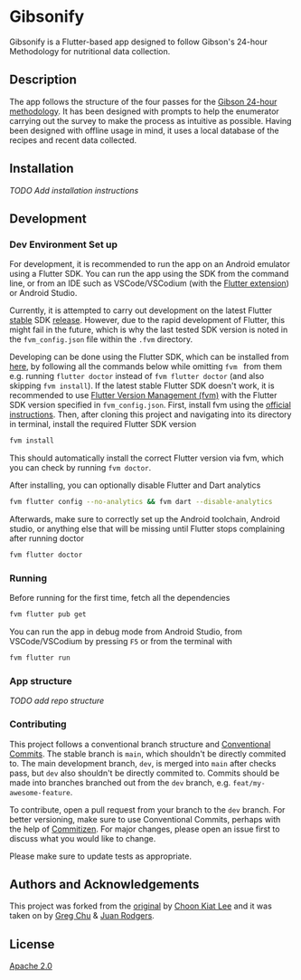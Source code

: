 # Gibsonify

Gibsonify is a Flutter-based app designed to follow Gibson's 24-hour Methodology for nutritional data collection.

## Description

The app follows the structure of the four passes for the [Gibson 24-hour methodology](https://www.gov.uk/research-for-development-outputs/an-interactive-24-hour-recall-for-assessing-the-adequacy-of-iron-and-zinc-intakes-in-developing-countries). It has been designed with prompts to help the enumerator carrying out the survey to make the process as intuitive as possible. Having been designed with offline usage in mind, it uses a local database of the recipes and recent data collected.

## Installation

_TODO Add installation instructions_

<!--
Probably direct (signed) apk download from GitHub releases, then maybe Google Play Store & F-droid links?
-->

## Development

### Dev Environment Set up

For development, it is recommended to run the app on an Android emulator using a Flutter SDK. You can run the app using the SDK from the command line, or from an IDE such as VSCode/VSCodium (with the [Flutter extension](https://open-vsx.org/extension/Dart-Code/flutter)) or Android Studio.

Currently, it is attempted to carry out development on the latest Flutter [stable](https://github.com/flutter/flutter/wiki/Flutter-build-release-channels) SDK [release](https://flutter.dev/docs/development/tools/sdk/releases). However, due to the rapid development of Flutter, this might fail in the future, which is why the last tested SDK version is noted in the `fvm_config.json` file within the `.fvm` directory.

Developing can be done using the Flutter SDK, which can be installed from [here](https://flutter.dev/docs/get-started/install), by following all the commands below while omitting `fvm ` from them e.g. running `flutter doctor` instead of `fvm flutter doctor` (and also skipping `fvm install`). If the latest stable Flutter SDK doesn't work, it is recommended to use [Flutter Version Management (fvm)](https://fvm.app) with the Flutter SDK version specified in `fvm_config.json`. First, install fvm using the [official instructions](https://fvm.app/docs/getting_started/installation). Then, after cloning this project and navigating into its directory in terminal, install the required Flutter SDK version

```bash
fvm install
```

This should automatically install the correct Flutter version via fvm, which you can check by running `fvm doctor`.

After installing, you can optionally disable Flutter and Dart analytics

```bash
fvm flutter config --no-analytics && fvm dart --disable-analytics
```

Afterwards, make sure to correctly set up the Android toolchain, Android studio, or anything else that will be missing until Flutter stops complaining after running doctor

```bash
fvm flutter doctor
```

### Running

Before running for the first time, fetch all the dependencies

```bash
fvm flutter pub get
```

You can run the app in debug mode from Android Studio, from VSCode/VSCodium by pressing `F5` or from the terminal with

```bash
fvm flutter run
```

### App structure

_TODO add repo structure_

### Contributing

This project follows a conventional branch structure and [Conventional Commits](https://www.conventionalcommits.org/). The stable branch is `main`, which shouldn't be directly commited to. The main development branch, `dev`, is merged into `main` after checks pass, but `dev` also shouldn't be directly commited to. Commits should be made into branches branched out from the `dev` branch, e.g. `feat/my-awesome-feature`.

To contribute, open a pull request from your branch to the `dev` branch. For better versioning, make sure to use Conventional Commits, perhaps with the help of [Commitizen](https://commitizen-tools.github.io/commitizen/). For major changes, please open an issue first to discuss what you would like to change.

Please make sure to update tests as appropriate.

## Authors and Acknowledgements

This project was forked from the [original](https://github.com/choonkiatlee/ICRISAT-mobile) by [Choon Kiat Lee](https://github.com/choonkiatlee) and it was taken on by [Greg Chu](https://github.com/gregchu6) & [Juan Rodgers](https://github.com/rodgersjuan).

## License

[Apache 2.0](https://www.apache.org/licenses/LICENSE-2.0)